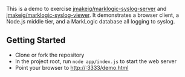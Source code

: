This is a demo to exercise [jmakeig/marklogic-syslog-server](https://github.com/jmakeig/marklogic-syslog-server) and [jmakeig/marklogic-syslog-viewer](https://github.com/jmakeig/marklogic-syslog-viewer). It demonstrates a browser client, a Node.js middle tier, and a MarkLogic database all logging to syslog.

## Getting Started
* Clone or fork the repository
* In the project root, run `node app/index.js` to start the web server
* Point your browser to [http://<hostname>:3333/demo.html](http://localhost:3333/demo.html)